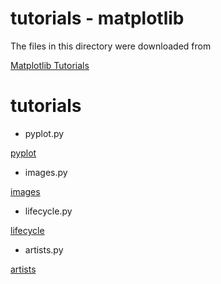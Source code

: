tutorials - matplotlib 
===============

The files in this directory were downloaded from

[Matplotlib Tutorials](https://matplotlib.org/stable/tutorials/index.html)

# tutorials

- pyplot.py  

 [pyplot](https://github.com//ohwada/MAC_cpp_Samples/tree/master/MAC_Python_Samples/screenshots/mat_pyplot.png)

- images.py  

 [images](https://github.com//ohwada/MAC_cpp_Samples/tree/master/MAC_Python_Samples/screenshots/mat_images.png)

- lifecycle.py   

 [lifecycle](https://github.com//ohwada/MAC_cpp_Samples/tree/master/MAC_Python_Samples/screenshots/mat_lifecycle.png)

- artists.py  

 [artists](https://github.com//ohwada/MAC_cpp_Samples/tree/master/MAC_Python_Samples/screenshots/mat_artists.png)




